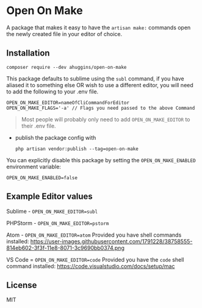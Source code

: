 # Open On Make

A package that makes it easy to have the `artisan make:` commands open the newly created file in your editor of choice.

## Installation

`composer require --dev ahuggins/open-on-make`

This package defaults to sublime using the `subl` command, if you have aliased it to something else OR wish to use a different editor, you will need to add the following to your .env file.

```
OPEN_ON_MAKE_EDITOR=nameOfCliCommandForEditor
OPEN_ON_MAKE_FLAGS='-a' // Flags you need passed to the above Command
```

> Most people will probably only need to add `OPEN_ON_MAKE_EDITOR` to their .env file.

- publish the package config with 

  `php artisan vendor:publish --tag=open-on-make`

You can explicitly disable this package by setting the `OPEN_ON_MAKE_ENABLED` environment variable:

```
OPEN_ON_MAKE_ENABLED=false
```

## Example Editor values

Sublime - `OPEN_ON_MAKE_EDITOR=subl`

PHPStorm - `OPEN_ON_MAKE_EDITOR=pstorm`

Atom - `OPEN_ON_MAKE_EDITOR=atom` Provided you have shell commands installed: https://user-images.githubusercontent.com/1791228/38758555-814eb602-3f3f-11e8-8071-3c9690bb0374.png

VS Code = `OPEN_ON_MAKE_EDITOR=code` Provided you have the `code` shell command installed: https://code.visualstudio.com/docs/setup/mac

## License

MIT




